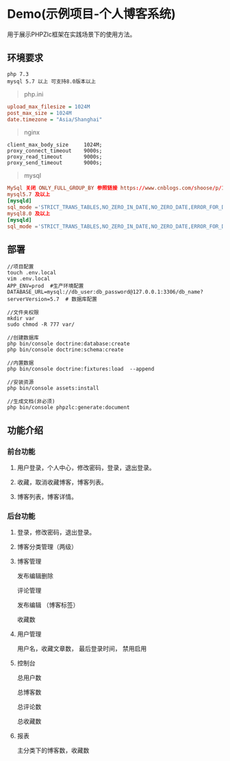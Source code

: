 # Demo(示例项目-个人博客系统)

用于展示PHPZlc框架在实践场景下的使用方法。

## 环境要求

    php 7.3
    mysql 5.7 以上 可支持8.0版本以上
    
> php.ini   

```ini
upload_max_filesize = 1024M
post_max_size = 1024M
date.timezone = "Asia/Shanghai"
```

> nginx

```apacheconfig
client_max_body_size     1024M;
proxy_connect_timeout    9000s;
proxy_read_timeout       9000s;
proxy_send_timeout       9000s;
```

> mysql

```mysql.cnf
MySql 关闭 ONLY_FULL_GROUP_BY 参照链接 https://www.cnblogs.com/shoose/p/13259186.html
mysql5.7 及以上
[mysqld]
sql_mode ='STRICT_TRANS_TABLES,NO_ZERO_IN_DATE,NO_ZERO_DATE,ERROR_FOR_DIVISION_BY_ZERO,NO_AUTO_CREATE_USER,NO_ENGINE_SUBSTITUTION'
mysql8.0 及以上
[mysqld]
sql_mode ='STRICT_TRANS_TABLES,NO_ZERO_IN_DATE,NO_ZERO_DATE,ERROR_FOR_DIVISION_BY_ZERO,NO_ENGINE_SUBSTITUTION'
```

## 部署

```shell script
//项目配置
touch .env.local
vim .env.local
APP_ENV=prod  #生产环境配置
DATABASE_URL=mysql://db_user:db_password@127.0.0.1:3306/db_name?serverVersion=5.7  # 数据库配置

//文件夹权限
mkdir var
sudo chmod -R 777 var/

//创建数据库
php bin/console doctrine:database:create
php bin/console doctrine:schema:create

//内置数据
php bin/console doctrine:fixtures:load  --append

//安装资源
php bin/console assets:install  

//生成文档(非必须)
php bin/console phpzlc:generate:document
```

## 功能介绍

### 前台功能

1. 用户登录，个人中心，修改密码，登录，退出登录。

2. 收藏，取消收藏博客，博客列表。

3. 博客列表，博客详情。

### 后台功能

1. 登录，修改密码，退出登录。

2. 博客分类管理（两级）

3. 博客管理 

     发布编辑删除 
      
     评论管理
     
     发布编辑 （博客标签）
     
     收藏数
     
4. 用户管理

     用户名，收藏文章数， 最后登录时间， 禁用启用
     
5. 控制台

    总用户数
    
    总博客数
    
    总评论数
    
    总收藏数
    
7. 报表

    主分类下的博客数，收藏数

